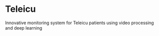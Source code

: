 # Teleicu
Innovative monitoring system for Teleicu patients using video processing and deep learning
